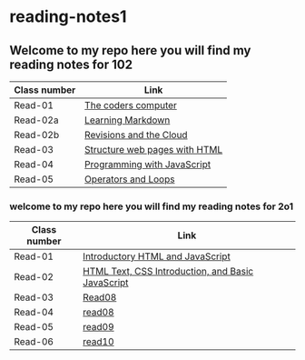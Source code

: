 # reading-notes1

## Welcome to my repo here you will find my reading notes for 102


|Class number | Link|
|---|---|
|Read-01 | [The coders computer](https://monavaroqua.github.io/reading-notes-1/Read-01)|
|Read-02a |[Learning Markdown](https://monavaroqua.github.io/reading-notes-1/Read-02a)|
|Read-02b |[Revisions and the Cloud](https://monavaroqua.github.io/reading-notes-1/Read-2b)|
|Read-03 |[Structure web pages with HTML](https://monavaroqua.github.io/reading-notes-1/Read-03)|
|Read-04 |[Programming with JavaScript](https://monavaroqua.github.io/reading-notes-1/Read-04)|
|Read-05 |[Operators and Loops](https://monavaroqua.github.io/reading-notes-1/Read-05)|

### welcome to my repo here you will find my reading notes for 2o1

|Class number | Link|
|---|---|
|Read-01 | [Introductory HTML and JavaScript](https://monavaroqua.github.io/reading-notes-1/read-06)|
|Read-02 |[HTML Text, CSS Introduction, and Basic JavaScript](https://monavaroqua.github.io/reading-notes/Read-07)|
|Read-03 |[Read08]()|
|Read-04 |[read08](https:/)|
|Read-05 |[read09](https:/)|
|Read-06 |[read10](https:/)|
